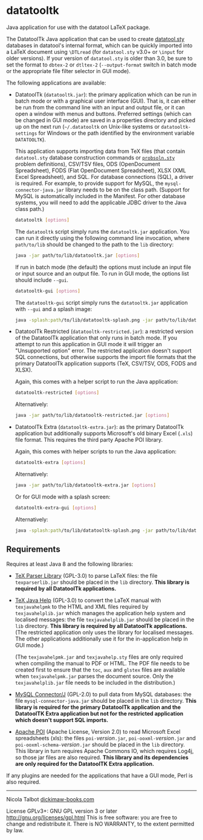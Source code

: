 # datatooltk
Java application for use with the datatool LaTeX package.

The DatatoolTk Java application that can be used to create
[datatool.sty](https://ctan.org/pkg/datatool) databases in
datatool's internal format, which can be quickly imported into a
LaTeX document using `\DTLread` (for `datatool.sty` v3.0+ or 
`\input` for older versions). If your version of `datatool.sty`
is older than 3.0, be sure to set the format to `dbtex-2` or
`dtltex-2` (`--output-format` switch in batch mode or the
appropriate file filter selector in GUI mode).

The following applications are available:

 - DatatoolTk (`datatooltk.jar`): the primary application which can be run in batch
   mode or with a graphical user interface (GUI). That is, it can
   either be run from the command line with an input and output
   file, or it can open a window with menus and buttons.
   Preferred settings (which can be changed in GUI mode) are saved
   in a properties directory and picked up on the
   next run (`~/.datatooltk` on Unix-like systems
   or `datatooltk-settings` for Windows or the path identified by the
   environment variable `DATATOOLTK`).

   This application supports importing data from TeX files
   (that contain `datatool.sty` database construction commands or
    [`probsoln.sty`](https://ctan.org/pkg/probsoln) problem definitions),
   CSV/TSV files,
   ODS (OpenDocument Spreadsheet), FODS (Flat OpenDocument Spreadsheet),
   XLSX (XML Excel Spreadsheet), and SQL. For database connections (SQL), 
   a driver is required.  For example, to provide support for MySQL, the
   `mysql-connector-java.jar` library needs to be on the class path.
   (Support for MySQL is automatically included in the Manifest.
    For other database systems, you will need to add the applicable JDBC driver to
    the Java class path.)

    ```bash
   datatooltk [options]
    ```
    The `datatooltk` script simply runs the `datatooltk.jar`
    application. You can run it directly using the following
    command line invocation, where `path/to/lib` should be
    changed to the path to the `lib` directory:

    ```bash
   java -jar path/to/lib/datatooltk.jar [options]
    ```

    If run in batch mode (the default) the options must include an input
    file or input source and an output file. To run in GUI mode, the
    options list should include `--gui`.

    ```bash
   datatooltk-gui [options]
    ```

    The `datatooltk-gui` script simply runs the `datatooltk.jar`
    application with `--gui` and a splash image:

    ```bash
   java -splash:path/to/lib/datatooltk-splash.png -jar path/to/lib/datatooltk.jar --gui [options]
    ```

 - DatatoolTk Restricted (`datatooltk-restricted.jar`):
   a restricted version of the DatatoolTk application that only runs
   in batch mode. If you attempt to run this application in GUI mode
   it will trigger an "Unsupported option" error. The restricted
   application doesn't support SQL connections, but otherwise
   supports the import file formats that the primary DatatoolTk
   application supports (TeX, CSV/TSV, ODS, FODS and XLSX).

   Again, this comes with a helper script to run the Java
   application:

    ```bash
   datatooltk-restricted [options]
    ```

   Alternatively:

    ```bash
   java -jar path/to/lib/datatooltk-restricted.jar [options]
    ```

 - DatatoolTk Extra (`datatooltk-extra.jar`):
   as the primary DatatoolTk application but additionally
   supports Microsoft's old binary Excel (`.xls`) file format.
   This requires the third party Apache POI library.

   Again, this comes with helper scripts to run the Java
   application:

    ```bash
   datatooltk-extra [options]
    ```

   Alternatively:

    ```bash
   java -jar path/to/lib/datatooltk-extra.jar [options]
    ```

   Or for GUI mode with a splash screen:

    ```bash
   datatooltk-extra-gui [options]
    ```

   Alternatively:
    ```bash
   java -splash:path/to/lib/datatooltk-splash.png -jar path/to/lib/datatooltk-extra.jar --gui [options]
    ```


## Requirements

Requires at least Java 8 and the following libraries:

 - [TeX Parser Library](https://github.com/nlct/texparser)
   (GPL-3.0)
   to parse LaTeX files: the file `texparserlib.jar`
   should be placed in the `lib` directory. **This library is
   required by all DatatoolTk applications.**
 - [TeX Java Help](https://github.com/nlct/texjavahelp) (GPL-3.0)
   to convert the LaTeX manual with `texjavahelpmk`
   to the HTML and XML files required by `texjavahelplib.jar`
   which manages the application help system and localised messages:
   the file `texjavahelplib.jar` should be placed in the `lib` directory.
   **This library is required by all DatatoolTk applications.**
   (The restricted application only uses the library for localised
   messages. The other applications additionally use it for
   the in-application help in GUI mode.)

   (The `texjavahelpmk.jar` and `texjavahelp.sty` files are only required 
   when compiling the manual to PDF or HTML. The PDF file needs to be created first
   to ensure that the `toc`, `aux` and `glstex` files are available
   when `texjavahelpmk.jar` parses the document source. Only the
   `texjavahelplib.jar` file needs to be included in the
   distribution.)

 - [MySQL Connector/J](https://dev.mysql.com/downloads/connector/j/)
   (GPL-2.0) 
   to pull data from MySQL databases: the file `mysql-connector-java.jar`
   should be placed in the `lib` directory.
   **This library is required for the primary DatatoolTk application
   and the DatatoolTK Extra application but not for the restricted
   application which doesn't support SQL imports.**

 - [Apache POI](https://poi.apache.org/) (Apache License, Version 2.0)
    to read Microsoft Excel spreadsheets (xls): the files `poi-`_version_`.jar`, 
   `poi-ooxml-`_version_`.jar` and `poi-ooxml-schema-`_version_`.jar` 
   should be placed in the `lib` directory. This library in turn
   requires Apache Commons IO, which requires Log4j, so those
   jar files are also required.
   **This library and its dependencies are only required for the 
   DatatoolTK Extra application.**
   
If any plugins are needed for the applications that have a GUI mode, 
Perl is also required.

---

Nicola Talbot [dickimaw-books.com](https://www.dickimaw-books.com/)

License GPLv3+: GNU GPL version 3 or later
http://gnu.org/licenses/gpl.html
This is free software: you are free to change and redistribute it.
There is NO WARRANTY, to the extent permitted by law.
